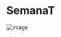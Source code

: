 # SemanaT

![image](![certificate](https://github.com/user-attachments/assets/426212dd-7356-4525-8662-f6b2dccc2454)
)
